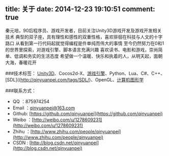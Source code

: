 title: 关于
date: 2014-12-23 19:10:51
comment: true
---
秦元培，90后程序员、游戏开发者，目前关注Unity3D游戏开发及游戏开发相关技术
典型的双子座，具有理性和感性的双重性格，喜欢徘徊在科技与人文的十字路口
从看到第一行代码起就觉得编程是件单纯而伟大的事情
至今仍然努力在0和1的世界里探索，对游戏引擎、脚本语言充满兴趣
喜欢读书、电影和游戏，崇尚简单、低调和务实的生活态度
希望做一个温暖、快乐和执着的人，从明天起，面朝大海，春暖花开

###技术标签：
[Unity3D](http://qinyuanpei.com/tags/Unity3D/)、Cocos2d-X、[游戏引擎](http://qinyuanpei.com/tags/游戏引擎/)、Python、Lua、C#、C++、[SDL]((http://qinyuanpei.com/tags/SDL/)、OpenGL、[计算机图形学](http://qinyuanpei.com/tags/计算机图形/)

###联系方式：
* QQ ：875974254
* Email ：[qinyuanpei@163.com](mailto:qinyuanpei@163.com)
* Github: [https://github.com/qinyuanpei](https://github.com/qinyuanpei)
* Weibo ：[http://weibo.com/u/1278609231](http://weibo.com/u/1278609231)
* Zhihu ：[http://www.zhihu.com/people/qinyuanpei](http://www.zhihu.com/people/qinyuanpei)
* CSDN  : [http://blog.csdn.net/qinyuanpei](http://blog.csdn.net/qinyuanpei)






